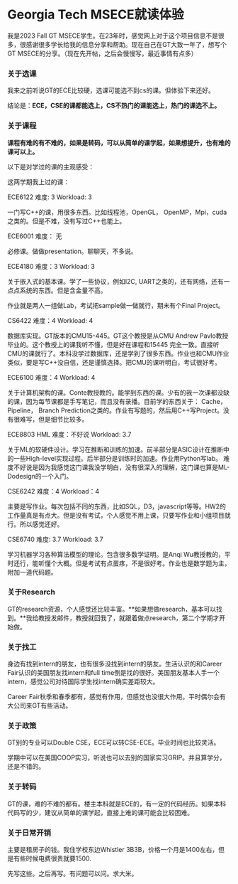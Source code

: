 # Georgia Tech MSECE就读体验

我是2023 Fall GT MSECE学生。在23年时，感觉网上对于这个项目信息不是很多，很感谢很多学长给我的信息分享和帮助。现在自己在GT大致一年了，想写个GT MSECE的分享。（现在先开帖，之后会慢慢写，最近事情有点多）

### 关于选课

我来之前听说GT的ECE比较硬，选课可能选不到cs的课。但体验下来还好。

结论是：**ECE，CSE的课都能选上，CS不热门的课能选上，热门的课选不上。**

### 关于课程

**课程有难的有不难的，如果是转码，可以从简单的课学起，如果想提升，也有难的课可以上。**

以下是对学过的课的主观感受：

这两学期我上过的课：

ECE6122  难度: 3  Workload: 3

一门写C++的课，用很多东西。比如线程池，OpenGL， OpenMP，Mpi，cuda之类的。但是不难，没有写过C++也能上。

ECE6001  难度： 无

必修课。做做presentation。聊聊天，不多说。

ECE4180  难度：3 Workload: 3

关于嵌入式的基本课。学了一些协议，例如I2C, UART之类的，还有网络，还有一点点系统的东西。但是含金量不高。

作业就是两人一组做Lab，考试把sample做一做就行，期末有个Final Project。

CS6422  难度：4  Workload: 4

数据库实现。GT版本的CMU15-445。GT这个教授是从CMU Andrew Pavlo教授毕业的。这个教授上的课我听不懂，但是好在课程和15445 完全一致。直接听CMU的课就行了。本科没学过数据库，还是学到了很多东西。作业也和CMU作业类似，要是写C++没自信，还是谨慎选择。把CMU的课听明白，考试很好考。



ECE6100  难度：4 Workload: 4

关于计算机架构的课。Conte教授教的。能学到东西的课。少有的我一次课都没缺的课，因为每节课都是手写笔记，而且没有录播。目前学的东西关于： Cache，Pipeline， Branch Prediction之类的。作业有写题的，然后用C++写Project。没有很难写，但是细节比较多。

ECE8803 HML  难度：不好说 Workload: 3.7

关于ML的软硬件设计。学习在推断和训练的加速。前半部分是ASIC设计在推断中的一些High-level实现过程。后半部分是训练时的加速。作业用Python写lab。 难度不好说是因为我感觉这门课我没学明白，没有很深入的理解，这门课也算是ML-Dodesign的一个入门。

CSE6242  难度：4 Workload：4

主要是写作业。每次包括不同的东西，比如SQL，D3，javascript等等。HW2的工作量真是有点大。但是没有考试，个人感觉不用上课，只要写作业和小组项目就行。所以感觉还好。

CSE6740  难度: 3.7 Workload: 3.7

学习机器学习各种算法模型的理论。包含很多数学证明。是Anqi Wu教授教的，平时还行，能听懂个大概。但是考试有点蛋疼，不是很好考。作业也是数学题为主，附加一道代码题。

### 关于Research

GT的research资源，个人感觉还比较丰富。**如果想做research，基本可以找到。**我给教授发邮件，教授就回我了，就跟着做点research，第二个学期才开始做。

### 关于找工

身边有找到intern的朋友，也有很多没找到intern的朋友。生活认识的和Career Fair认识的美国朋友找intern和full time倒是找的很好。美国朋友基本人手一个intern，感觉公司对待国际学生找intern确实差距较大。 

Career Fair秋季和春季都有，感觉有作用，但感觉也没很大作用。平时偶尔会有大公司来GT有些活动。

### 关于政策

GT别的专业可以Double CSE，ECE可以转CSE-ECE。毕业时间也比较灵活。

学期中可以在美国COOP实习，听说也可以去别的国家实习GRIP。并且算学分，还是不错的。

### 关于转码

GT的课，难的不难的都有。楼主本科就是ECE的，有一定的代码经历。如果本科代码写的少，建议从简单的课学起，直接上难的课可能会比较困难。

### 关于日常开销

主要是租房子的钱。我住学校东边Whistler 3B3B，价格一个月是1400左右，但是有些时候电费很贵就要1500.



先写这些。之后再写。有问题可以问。求大米。

### 





